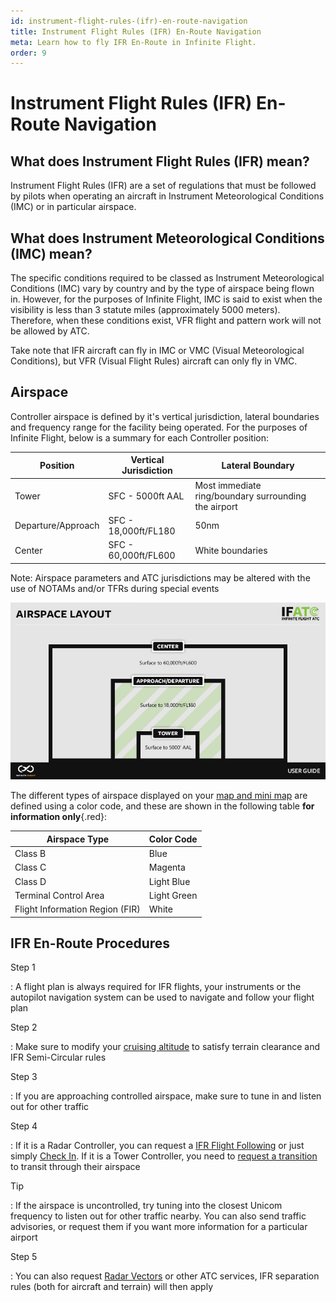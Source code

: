 ```yaml
---
id: instrument-flight-rules-(ifr)-en-route-navigation
title: Instrument Flight Rules (IFR) En-Route Navigation
meta: Learn how to fly IFR En-Route in Infinite Flight.
order: 9
---
```


# Instrument Flight Rules (IFR) En-Route Navigation



## What does Instrument Flight Rules (IFR) mean?

Instrument Flight Rules (IFR) are a set of regulations that must be followed by pilots when operating an aircraft in Instrument Meteorological Conditions (IMC) or in particular airspace.



## What does Instrument Meteorological Conditions (IMC) mean?

The specific conditions required to be classed as Instrument Meteorological Conditions (IMC) vary by country and by the type of airspace being flown in. However, for the purposes of Infinite Flight, IMC is said to exist when the visibility is less than 3 statute miles (approximately 5000 meters). Therefore, when these conditions exist, VFR flight and pattern work will not be allowed by ATC.



Take note that IFR aircraft can fly in IMC or VMC (Visual Meteorological Conditions), but VFR (Visual Flight Rules) aircraft can only fly in VMC.



## Airspace

Controller airspace is defined by it's vertical jurisdiction, lateral boundaries and frequency range for the facility being operated. For the purposes of Infinite Flight, below is a summary for each Controller position:



| Position           | Vertical Jurisdiction | Lateral Boundary                                     |
| ------------------ | --------------------- | ---------------------------------------------------- |
| Tower              | SFC - 5000ft AAL      | Most immediate ring/boundary surrounding the airport |
| Departure/Approach | SFC - 18,000ft/FL180  | 50nm                                                 |
| Center             | SFC - 60,000ft/FL600  | White boundaries                                     |

Note: Airspace parameters and ATC jurisdictions may be altered with the use of NOTAMs and/or TFRs during special events



![Image 5.1.1.1 - Airspace layout](_images/manual/graphics/atc-airspace-layout.jpg)



The different types of airspace displayed on your [map and mini map](/guide/getting-started/pilot-user-interface/flight-planning#map) are defined using a color code, and these are shown in the following table **for information only**{.red}:

 

| Airspace Type                   | Color Code  |
| ------------------------------- | ----------- |
| Class B                         | Blue        |
| Class C                         | Magenta     |
| Class D                         | Light Blue  |
| Terminal Control Area           | Light Green |
| Flight Information Region (FIR) | White       |

 

## IFR En-Route Procedures



Step 1

: A flight plan is always required for IFR flights, your instruments or the autopilot navigation system can be used to navigate and follow your flight plan



Step 2

: Make sure to modify your [cruising altitude](/guide/flying-guide/take-off-to-cruise/step-climbs-and-cruising-altitudes#ifr%2Fvfr-semi-circular-rules) to satisfy terrain clearance and IFR Semi-Circular rules



Step 3

: If you are approaching controlled airspace, make sure to tune in and listen out for other traffic



Step 4

: If it is a Radar Controller, you can request a [IFR Flight Following](/guide/atc-manual/6.-radar/6.5-flight-following#6.5-flight-following) or just simply [Check In](/guide/atc-manual/6.-radar/6.4-departure-check-in#the-use-of-check-in). If it is a Tower Controller, you need to [request a transition](/guide/atc-manual/3.-tower/3.3-pattern-work-transitions-flight-of-xx#transitions) to transit through their airspace



Tip

: If the airspace is uncontrolled, try tuning into the closest Unicom frequency to listen out for other traffic nearby. You can also send traffic advisories, or request them if you want more information for a particular airport



Step 5

: You can also request [Radar Vectors](/guide/atc-manual/6.-radar/6.11-radar-vectors#6.11-radar-vectors) or other ATC services, IFR separation rules (both for aircraft and terrain) will then apply

